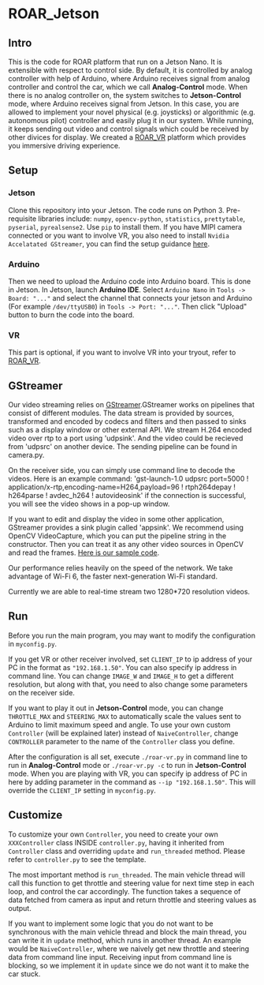 # ROAR_Jetson

## Intro
This is the code for ROAR platform that run on a Jetson Nano. It is extensible with respect to control side. By default, it is controlled by analog controller with help of Arduino, where Arduino receives signal from analog controller and control the car, which we call **Analog-Control** mode. When there is no analog controller on, the system switches to **Jetson-Control** mode, where Arduino receives signal from Jetson. In this case, you are allowed to implement your novel physical (e.g. joysticks) or algorithmic (e.g. autonomous pilot) controller and easily plug it in our system.
While running, it keeps sending out video and control signals which could be received by other divices for display. We created a [ROAR_VR](https://github.com/augcog/ROAR_VR) platform which provides you immersive driving experience.

## Setup

### Jetson
Clone this repository into your Jetson. The code runs on Python 3. Pre-requisite libraries include: `numpy`, `opencv-python`, `statistics`, `prettytable`, `pyserial`, `pyrealsense2`. Use `pip` to install them. If you have MIPI camera connected or you want to involve VR, you also need to install `Nvidia Accelatated GStreamer`, you can find the setup guidance [here](https://developer.download.nvidia.com/embedded/L4T/r32_Release_v1.0/Docs/Accelerated_GStreamer_User_Guide.pdf?BlbMrXc01wJrcGEdNwtlAEY35R0ofBnDCcpbfH9g71zqPsrglP7iv5hqz5_LciiElQF-TU38MzH9vO70egx8Fo7CgUvgJxcYrKVlPczq30tkevp9TbEg1nZJjtUmx7_DtTArOCqYbbH6coyDRsnPganEgVEkKVqCE33mXV__VE_2LGytTSE
).

### Arduino
Then we need to upload the Arduino code into Arduino board. This is done in Jetson. In Jetson, launch **Arduino IDE**. Select `Arduino Nano` in `Tools -> Board: "..."` and select the channel that connects your jetson and Arduino (For example `/dev/ttyUSB0`) in `Tools -> Port: "..."`. Then click "Upload" button to burn the code into the board.


### VR
This part is optional, if you want to involve VR into your tryout, refer to [ROAR_VR](https://github.com/augcog/ROAR_VR/blob/master/README.md#setup).

## GStreamer
Our video streaming relies on [GStreamer](https://gstreamer.freedesktop.org).GStreamer works on pipelines that consist of different modules. The data stream is provided by sources, transformed and encoded by codecs and filters and then passed to sinks such as a display window or other external API. We stream H.264 encoded video over rtp to a port using 'udpsink'. And the video could be recieved from 'udpsrc' on another device. The sending pipeline can be found in camera.py.

On the receiver side, you can simply use command line to decode the videos. Here is an example command: 'gst-launch-1.0 udpsrc port=5000 ! application/x-rtp,encoding-name=H264,payload=96 ! rtph264depay ! h264parse ! avdec_h264 ! autovideosink'
if the connection is successful, you will see the video shows in a pop-up window.

If you want to edit and display the video in some other application, GStreamer provides a sink plugin called 'appsink'. We recommend using OpenCV VideoCapture, which you can put the pipeline string in the constructor. Then you can treat it as any other video sources in OpenCV and read the frames. [Here is our sample code](https://github.com/augcog/ROAR_VR/blob/master/GStreamerReader/dllmain.cpp).

Our performance relies heavily on the speed of the network. We take advantage of Wi-Fi 6, the faster next-generation Wi-Fi standard.

Currently we are able to real-time stream two 1280*720 resolution videos.

## Run
Before you run the main program, you may want to modify the configuration in `myconfig.py`.

If you get VR or other receiver involved, set `CLIENT_IP` to ip address of your PC in the format as `"192.168.1.50"`. You can also specify ip address in command line. You can change `IMAGE_W` and `IMAGE_H` to get a different resolution, but along with that, you need to also change some parameters on the receiver side. 

If you want to play it out in **Jetson-Control** mode, you can change `THROTTLE_MAX` and `STEERING_MAX` to automatically scale the values sent to Arduino to limit maximum speed and angle. To use your own custom `Controller` (will be explained later) instead of `NaiveController`, change `CONTROLLER` parameter to the name of the `Controller` class you define.

After the configuration is all set, execute `./roar-vr.py` in command line to run in **Analog-Control** mode or `./roar-vr.py -c` to run in **Jetson-Control** mode. When you are playing with VR, you can specify ip address of PC in here by adding parameter in the command as `--ip "192.168.1.50"`. This will override the `CLIENT_IP` setting in `myconfig.py`.

## Customize
To customize your own `Controller`, you need to create your own `XXXController` class INSIDE `controller.py`, having it inherited from `Controller` class and overriding `update` and `run_threaded` method. Please refer to `controller.py` to see the template.

The most important method is `run_threaded`. The main vehicle thread will call this function to get throttle and steering value for next time step in each loop, and control the car accordingly. The function takes a sequence of data fetched from camera as input and return throttle and steering values as output. 

If you want to implement some logic that you do not want to be synchronous with the main vehicle thread and block the main thread, you can write it in `update` method, which runs in another thread. An example would be `NaiveController`, where we naively get new throttle and steering data from command line input. Receiving input from command line is blocking, so we implement it in `update` since we do not want it to make the car stuck.
